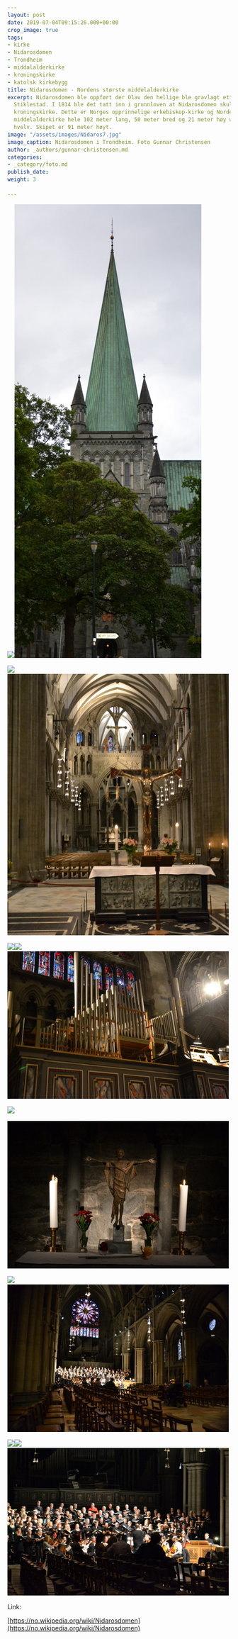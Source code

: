 ```yaml
---
layout: post
date: 2019-07-04T09:15:26.000+00:00
crop_image: true
tags:
- kirke
- Nidarosdomen
- Trondheim
- middalalderkirke
- kroningskirke
- katolsk kirkebygg
title: Nidarosdomen - Nordens største middelalderkirke
excerpt: Nidarosdomen ble oppført der Olav den hellige ble gravlagt etter slaget på
  Stiklestad. I 1814 ble det tatt inn i grunnloven at Nidarosdomen skulle være landets
  kroningskirke. Dette er Norges opprinnelige erkebiskop-kirke og Nordens største
  middelalderkirke hele 102 meter lang, 50 meter bred og 21 meter høy under skipets
  hvelv. Skipet er 91 meter høyt.
image: "/assets/images/Nidaros7.jpg"
image_caption: Nidarosdomen i Trondheim. Foto Gunnar Christensen
author: _authors/gunnar-christensen.md
categories:
- _category/foto.md
publish_date: 
weight: 3

---
```

![](https://wwww.helping.no/assets/images/Nidaros1.jpg)![](/assets/images/Nidaros1.jpg)

![](https://wwww.helping.no/assets/images/Nidaros.jpg)![](/assets/images/Nidaros8.jpg)

![](https://wwww.helping.no/assets/images/Nidaros8.jpg)![](https://wwww.helping.no/assets/images/Nidaros6.jpg)![](/assets/images/Nidaros5.jpg)

![](https://wwww.helping.no/assets/images/Nidaros5.jpg)

![](/assets/images/Nidaros2.jpg)

![](https://wwww.helping.no/assets/images/Nidaros2.jpg)![](/assets/images/Nidaros3.jpg)

![](https://wwww.helping.no/assets/images/Nidaros3.jpg)![](https://wwww.helping.no/assets/images/Nidaros4.jpg)![](/assets/images/Nidaros4.jpg)

Link:

[https://no.wikipedia.org/wiki/Nidarosdomen](https://no.wikipedia.org/wiki/Nidarosdomen)